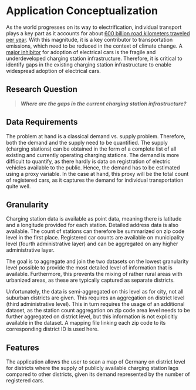 # Application Conceptualization
As the world progresses on its way to electrification, individual transport plays a key part as it accounts for about [600 billion road kilometers traveled per year](https://www.umweltbundesamt.de/daten/verkehr/fahrleistungen-verkehrsaufwand-modal-split#fahrleistung-im-personen-und-guterverkehr). With this magnitude, it is a key contributor to transportation emissions, which need to be reduced in the context of climate change. A [major inhibitor](https://efahrer.chip.de/news/umfrage-raeumt-mit-vorurteil-auf-die-deutschen-wollen-e-autos_109074#:~:text=27%20Prozent%20der%20Befragten%2C%20die,gegen%20den%20Kauf%20eines%20Elektroautos) for adoption of electrical cars is the fragile and underdeveloped charging station infrastructure. Therefore, it is critical to identify gaps in the existing charging station infrastructure to enable widespread adoption of electrical cars.
## Research Question
> ***Where are the gaps in the current charging station infrastructure?***
## Data Requirements
The problem at hand is a classical demand vs. supply problem. Therefore, both the demand and the supply need to be quantified. The supply (charging stations) can be obtained in the form of a complete list of all existing and currently operating charging stations. The demand is more difficult to quantify, as there hardly is data on registration of electric vehicles available to the public. Hence, the demand has to be estimated using a proxy variable. In the case at hand, this proxy will be the total count of registered cars, as it captures the demand for individual transportation quite well.
## Granularity
Charging station data is available as point data, meaning there is latitude and a longitude provided for each station. Detailed address data is also available. The count of stations can therefore be summarized on zip code level in the first place. Registered car counts are available on municipality level (fourth administrative layer) and can be aggregated on any higher administrative layer.

The goal is to aggregate and join the two datasets on the lowest granularity level possible to provide the most detailed level of information that is available. Furthermore, this prevents the mixing of rather rural areas with urbanized areas, as these are typically captured as separate districts.

Unfortunately, the data is semi-aggregated on this level as for city, not all suburban districts are given. This requires an aggregation on district level (third administrative level). This in turn requires the usage of an additional dataset, as the station count aggregation on zip code area level needs to be further aggregated on district level, but this information is not explicitly available in the dataset. A mapping file linking each zip code to its corresponding district ID is used here.
## Features
The application allows the user to scan a map of Germany on district level for districts where the supply of publicly available charging station lags compared to other districts, given its demand represented by the number of registered cars.